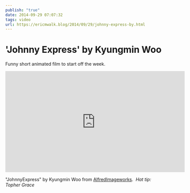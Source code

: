 ```yaml
---
publish: "true"
date: 2014-09-29 07:07:32
tags: video
url: https://ericmwalk.blog/2014/09/29/johnny-express-by.html
---
```


# 'Johnny Express' by Kyungmin Woo

Funny short animated film to start off the week.

<iframe width="560" height="315" src="https://www.youtube.com/embed/cSGZyRBpMBE" title="YouTube video player" frameborder="0" allow="accelerometer; autoplay; clipboard-write; encrypted-media; gyroscope; picture-in-picture" allowfullscreen></iframe>

"JohnnyExpress" by Kyungmin Woo from <a href="https://www.youtube.com/channel/UCvgQOD_WM1smaQNlAPafJIQ">AlfredImageworks</a>.  *Hat tip: Topher Grace*
